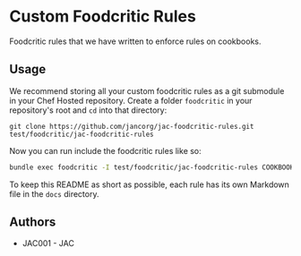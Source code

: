 Custom Foodcritic Rules
==========================
Foodcritic rules that we have written to enforce rules on cookbooks. 


Usage
-----
We recommend storing all your custom foodcritic rules as a git submodule in your Chef Hosted repository. Create a folder `foodcritic` in your repository's root and `cd` into that directory:

```
git clone https://github.com/jancorg/jac-foodcritic-rules.git test/foodcritic/jac-foodcritic-rules
```

Now you can run include the foodcritic rules like so:

```bash
bundle exec foodcritic -I test/foodcritic/jac-foodcritic-rules COOKBOOK
```

To keep this README as short as possible, each rule has its own Markdown file in the `docs` directory.

Authors
-------
- JAC001 - JAC 

